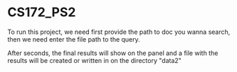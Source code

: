 # CS172_PS2
To run this project, we need first provide the path to doc you wanna search, then we need enter the file path to the query.

After seconds, the final results will show on the panel and a file with the results will be created or written in on the directory "data2"
